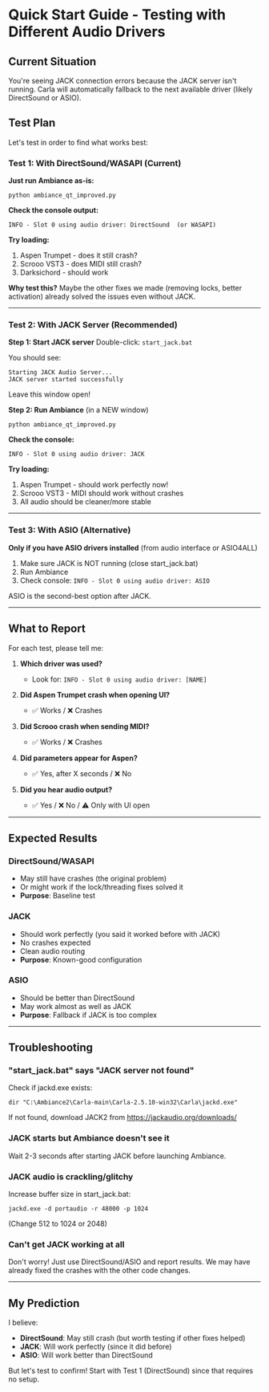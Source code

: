 # Quick Start Guide - Testing with Different Audio Drivers

## Current Situation

You're seeing JACK connection errors because the JACK server isn't running. Carla will automatically fallback to the next available driver (likely DirectSound or ASIO).

## Test Plan

Let's test in order to find what works best:

### Test 1: With DirectSound/WASAPI (Current)

**Just run Ambiance as-is:**
```batch
python ambiance_qt_improved.py
```

**Check the console output:**
```
INFO - Slot 0 using audio driver: DirectSound  (or WASAPI)
```

**Try loading:**
1. Aspen Trumpet - does it still crash?
2. Scrooo VST3 - does MIDI still crash?
3. Darksichord - should work

**Why test this?** Maybe the other fixes we made (removing locks, better activation) already solved the issues even without JACK.

---

### Test 2: With JACK Server (Recommended)

**Step 1: Start JACK server**
Double-click: `start_jack.bat`

You should see:
```
Starting JACK Audio Server...
JACK server started successfully
```
Leave this window open!

**Step 2: Run Ambiance** (in a NEW window)
```batch
python ambiance_qt_improved.py
```

**Check the console:**
```
INFO - Slot 0 using audio driver: JACK
```

**Try loading:**
1. Aspen Trumpet - should work perfectly now!
2. Scrooo VST3 - MIDI should work without crashes
3. All audio should be cleaner/more stable

---

### Test 3: With ASIO (Alternative)

**Only if you have ASIO drivers installed** (from audio interface or ASIO4ALL)

1. Make sure JACK is NOT running (close start_jack.bat)
2. Run Ambiance
3. Check console: `INFO - Slot 0 using audio driver: ASIO`

ASIO is the second-best option after JACK.

---

## What to Report

For each test, please tell me:

1. **Which driver was used?**
   - Look for: `INFO - Slot 0 using audio driver: [NAME]`

2. **Did Aspen Trumpet crash when opening UI?**
   - ✅ Works / ❌ Crashes

3. **Did Scrooo crash when sending MIDI?**
   - ✅ Works / ❌ Crashes

4. **Did parameters appear for Aspen?**
   - ✅ Yes, after X seconds / ❌ No

5. **Did you hear audio output?**
   - ✅ Yes / ❌ No / ⚠️ Only with UI open

---

## Expected Results

### DirectSound/WASAPI
- May still have crashes (the original problem)
- Or might work if the lock/threading fixes solved it
- **Purpose**: Baseline test

### JACK
- Should work perfectly (you said it worked before with JACK)
- No crashes expected
- Clean audio routing
- **Purpose**: Known-good configuration

### ASIO
- Should be better than DirectSound
- May work almost as well as JACK
- **Purpose**: Fallback if JACK is too complex

---

## Troubleshooting

### "start_jack.bat" says "JACK server not found"

Check if jackd.exe exists:
```batch
dir "C:\Ambiance2\Carla-main\Carla-2.5.10-win32\Carla\jackd.exe"
```

If not found, download JACK2 from https://jackaudio.org/downloads/

### JACK starts but Ambiance doesn't see it

Wait 2-3 seconds after starting JACK before launching Ambiance.

### JACK audio is crackling/glitchy

Increase buffer size in start_jack.bat:
```batch
jackd.exe -d portaudio -r 48000 -p 1024
```
(Change 512 to 1024 or 2048)

### Can't get JACK working at all

Don't worry! Just use DirectSound/ASIO and report results. We may have already fixed the crashes with the other code changes.

---

## My Prediction

I believe:
- **DirectSound**: May still crash (but worth testing if other fixes helped)
- **JACK**: Will work perfectly (since it did before)
- **ASIO**: Will work better than DirectSound

But let's test to confirm! Start with Test 1 (DirectSound) since that requires no setup.
